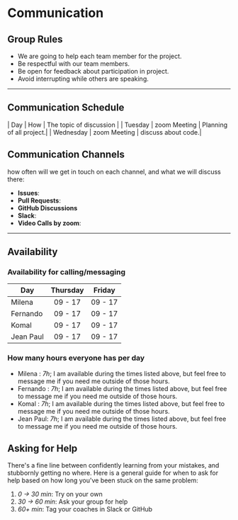 # Communication

## Group Rules

- We are going to help each team member for the project.
- Be respectful with our team members.
- Be open for feedback about participation in project.
- Avoid interrupting while others are speaking.

<!-- any general rules you'd like to set for your group? -->

---

## Communication Schedule

| Day | How | The topic of discussion | | Tuesday | zoom Meeting | Planning of
all project.| | Wednesday | zoom Meeting | discuss about code.|

## Communication Channels

how often will we get in touch on each channel, and what we will discuss there:

- **Issues**:
- **Pull Requests**:
- **GitHub Discussions**
- **Slack**:
- **Video Calls by zoom**:

---

## Availability

### Availability for calling/messaging

| Day       | Thursday | Friday  |
| --------- | :------: | :-----: |
| Milena    | 09 - 17  | 09 - 17 |
| Fernando  | 09 - 17  | 09 - 17 |
| Komal     | 09 - 17  | 09 - 17 |
| Jean Paul | 09 - 17  | 09 - 17 |

### How many hours everyone has per day

- Milena : _7h_; I am available during the times listed above, but feel free to
  message me if you need me outside of those hours.
- Fernando : _7h_; I am available during the times listed above, but feel free
  to message me if you need me outside of those hours.
- Komal : _7h_; I am available during the times listed above, but feel free to
  message me if you need me outside of those hours.
- Jean Paul: _7h_; I am available during the times listed above, but feel free
  to message me if you need me outside of those hours.

## Asking for Help

There's a fine line between confidently learning from your mistakes, and
stubbornly getting no where. Here is a general guide for when to ask for help
based on how long you've been stuck on the same problem:

1. _0 -> 30 min_: Try on your own
2. _30 -> 60 min_: Ask your group for help
3. _60+ min_: Tag your coaches in Slack or GitHub
